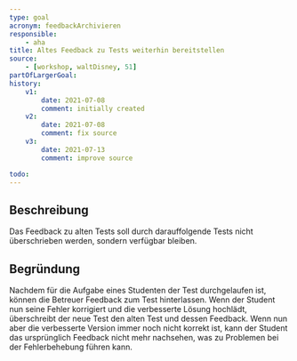 ```yaml
---
type: goal
acronym: feedbackArchivieren
responsible:
    - aha
title: Altes Feedback zu Tests weiterhin bereitstellen
source:
    - [workshop, waltDisney, 51]
partOfLargerGoal: 
history:
    v1:
        date: 2021-07-08
        comment: initially created
    v2:
        date: 2021-07-08
        comment: fix source
    v3:
        date: 2021-07-13
        comment: improve source

todo: 
---
```


## Beschreibung

Das Feedback zu alten Tests soll durch darauffolgende Tests nicht überschrieben werden, sondern verfügbar bleiben.

## Begründung
Nachdem für die Aufgabe eines Studenten der Test durchgelaufen ist, können die Betreuer Feedback zum Test hinterlassen. Wenn der Student nun seine Fehler korrigiert und die verbesserte Lösung hochlädt, überschreibt der neue Test den alten Test und dessen Feedback. Wenn nun aber die verbesserte Version immer noch nicht korrekt ist, kann der Student das ursprünglich Feedback nicht mehr nachsehen, was zu Problemen bei der Fehlerbehebung führen kann.
